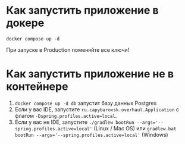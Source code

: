 # Как запустить приложение в докере

`docker compose up -d`

При запуске в Production поменяйте все ключи!

# Как запустить приложение не в контейнере

1. `docker compose up -d db` запустит базу данных Postgres
2. Если у вас IDE, запустите `ru.capybarovsk.overhaul.Application` с флагом `-Dspring.profiles.active=local`.
3. Если у вас не IDE, запустите `./gradlew bootRun --args='--spring.profiles.active=local'` (Linux / Mac OS)
   или `gradlew.bat bootRun --args='--spring.profiles.active=local'` (Windows)
